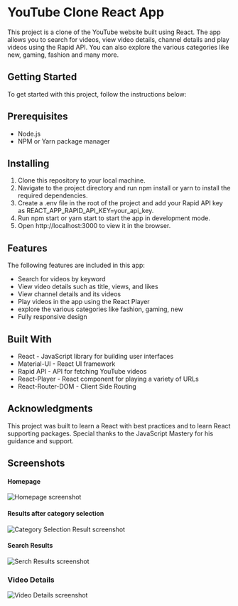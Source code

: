 # YouTube Clone React App
This project is a clone of the YouTube website built using React. The app allows you to search for videos, view video details, channel details and play videos using the Rapid API. You can also explore the various categories like new, gaming, fashion and many more.

## Getting Started
To get started with this project, follow the instructions below:

## Prerequisites
 - Node.js
 - NPM or Yarn package manager

## Installing
 1. Clone this repository to your local machine.
 2. Navigate to the project directory and run npm install or yarn to install the required dependencies.
 3. Create a .env file in the root of the project and add your Rapid API key as REACT_APP_RAPID_API_KEY=your_api_key.
 4. Run npm start or yarn start to start the app in development mode.
 5. Open http://localhost:3000 to view it in the browser.
 
## Features
The following features are included in this app:
 - Search for videos by keyword
 - View video details such as title, views, and likes
 - View channel details and its videos
 - Play videos in the app using the React Player
 - explore the various categories like fashion, gaming, new
 - Fully responsive design
 
## Built With
 - React - JavaScript library for building user interfaces
 - Material-UI - React UI framework
 - Rapid API - API for fetching YouTube videos
 - React-Player - React component for playing a variety of URLs
 - React-Router-DOM - Client Side Routing
 
## Acknowledgments
This project was built to learn a React with best practices and to learn React supporting packages. Special thanks to the JavaScript Mastery for his guidance and support.

## Screenshots
 #### Homepage
 ![Homepage screenshot](https://github.com/Trushar07/Youtube_Clone/blob/38d795e61c6b6ce16c0fce30da347fc350685484/screenshots/Home.png)
 #### Results after category selection
 ![Category Selection Result screenshot](https://github.com/Trushar07/Youtube_Clone/blob/38d795e61c6b6ce16c0fce30da347fc350685484/screenshots/Category.png)
 #### Search Results
 ![Serch Results screenshot](https://github.com/Trushar07/Youtube_Clone/blob/38d795e61c6b6ce16c0fce30da347fc350685484/screenshots/Search%20Result.png)
 ### Video Details
 ![Video Details screenshot](https://github.com/Trushar07/Youtube_Clone/blob/38d795e61c6b6ce16c0fce30da347fc350685484/screenshots/Videoplay.png)
